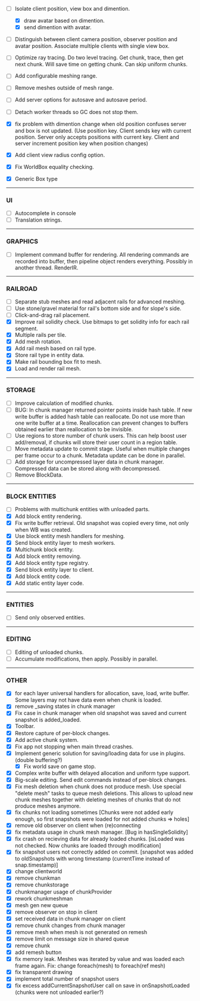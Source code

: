 - [ ] Isolate client position, view box and dimention.
	- [x] draw avatar based on dimention.
	- [x] send dimention with avatar.
- [ ] Distinguish between client camera position, observer position and avatar position. Associate multiple clients with single view box.

- [ ] Optimize ray tracing. Do two level tracing. Get chunk, trace, then get next chunk. Will save time on getting chunk. Can skip uniform chunks.
- [ ] Add configurable meshing range.
- [ ] Remove meshes outside of mesh range.
- [ ] Add server options for autosave and autosave period.
- [ ] Detach worker threads so GC does not stop them.
- [x] fix problem with dimention change when old position confuses server and box is not updated.
	(Use position key. Client sends key with current position. Server only accepts positions with current key. Client and server increment position key when position changes)
- [x] Add client view radius config option.
- [x] Fix WorldBox equality checking.
- [x] Generic Box type

----
### UI
- [ ] Autocomplete in console
- [ ] Translation strings.

----
### GRAPHICS
- [ ] Implement command buffer for rendering. All rendering commands are recorded into buffer, then pipeline object renders everything. Possibly in another thread. RenderIR.

----
### RAILROAD
- [ ] Separate stub meshes and read adjacent rails for advanced meshing.
- [ ] Use stone/gravel material for rail's bottom side and for slope's side.
- [ ] Click-and-drag rail placement.
- [x] Improve rail solidity check. Use bitmaps to get solidity info for each rail segment.
- [x] Multiple rails per tile.
- [x] Add mesh rotation.
- [x] Add rail mesh based on rail type.
- [x] Store rail type in entity data.
- [x] Make rail bounding box fit to mesh.
- [x] Load and render rail mesh.

----
### STORAGE
- [ ] Improve calculation of modified chunks.
- [ ] BUG: In chunk manager returned pointer points inside hash table. If new write buffer is added hash table can reallocate. Do not use more than one write buffer at a time.
Reallocation can prevent changes to buffers obtained earlier than reallocation to be invisible.
- [ ] Use regions to store number of chunk users. This can help boost user add/removal, if chunks will store their user count in a region table.
- [ ] Move metadata update to commit stage. Useful when multiple changes per frame occur to a chunk. Metadata update can be done in parallel.
- [ ] Add storage for uncompressed layer data in chunk manager. Compressed data can be stored along with decompressed.
- [ ] Remove BlockData.

----
### BLOCK ENTITIES

- [ ] Problems with multichunk entities with unloaded parts.
- [x] Add block entity rendering.
- [x] Fix write buffer retrieval. Old snapshot was copied every time, not only when WB was created.
- [x] Use block entity mesh handlers for meshing.
- [x] Send block entity layer to mesh workers.
- [x] Multichunk block entity.
- [x] Add block entity removing.
- [x] Add block entity type registry.
- [x] Send block entity layer to client.
- [x] Add block entity code.
- [x] Add static entity layer code.

----
### ENTITIES

- [ ] Send only observed entities.

----
### EDITING

- [ ] Editing of unloaded chunks.
- [ ] Accumulate modifications, then apply. Possibly in parallel.

----
### OTHER

- [x] for each layer universal handlers for allocation, save, load, write buffer. Some layers may not have data even when chunk is loaded.
- [x] remove _saving states in chunk manager
- [x] Fix case in chunk manager when old snapshot was saved and current snapshot is added_loaded.
- [x] Toolbar.
- [x] Restore capture of per-block changes.
- [x] Add active chunk system.
- [x] Fix app not stopping when main thread crashes.
- [x] Implement generic solution for saving/loading data for use in plugins.
	(double buffering?)
	- [x] Fix world save on game stop.
- [x] Complex write buffer with delayed allocation and uniform type support.
- [x] Big-scale editing. Send edit commands instead of per-block changes.
- [x] Fix mesh deletion when chunk does not produce mesh. Use special "delete mesh" tasks to queue mesh deletions. This allows to upload new chunk meshes together with deleting meshes of chunks that do not produce meshes anymore.
- [x] fix chunks not loading sometimes [Chunks were not added early enough, so first snapshots were loaded for not added chunks => holes]
- [x] remove old observer on client when (re)connecting
- [x] fix metadata usage in chunk mesh manager. [Bug in hasSingleSolidity]
- [x] fix crash on recieving data for already loaded chunks. [isLoaded was not checked. Now chunks are loaded through modification]
- [x] fix snapshot users not correctly added on commit. [snapshot was added to oldSnapshots with wrong timestamp (currentTime instead of snap.timestamp)]
- [x] change clientworld
- [x] remove chunkman
- [x] remove chunkstorage
- [x] chunkmanager usage of chunkProvider
- [x] rework chunkmeshman
- [x] mesh gen new queue
- [x] remove observer on stop in client
- [x] set received data in chunk manager on client
- [x] remove chunk changes from chunk manager
- [x] remove mesh when mesh is not generated on remesh
- [x] remove limit on message size in shared queue
- [x] remove chunk
- [x] add remesh button
- [x] fix memory leak. Meshes was iterated by value and was loaded each frame again. Fix: change foreach(mesh) to foreach(ref mesh)
- [x] fix transparent drawing
- [x] implement total number of snapshot users
- [x] fix excess addCurrentSnapshotUser call on save in onSnapshotLoaded (chunks were not unloaded earlier?)